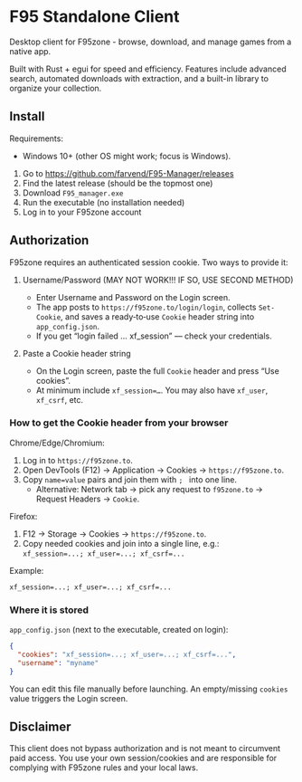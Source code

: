 # F95 Standalone Client

Desktop client for F95zone - browse, download, and manage games from a native app.

Built with Rust + egui for speed and efficiency. Features include advanced search, 
automated downloads with extraction, and a built-in library to organize your collection.


## Install

Requirements:
- Windows 10+ (other OS might work; focus is Windows).

1. Go to https://github.com/farvend/F95-Manager/releases
2. Find the latest release (should be the topmost one)
3. Download `F95_manager.exe`
4. Run the executable (no installation needed)
5. Log in to your F95zone account

## Authorization

F95zone requires an authenticated session cookie. Two ways to provide it:

1) Username/Password  (MAY NOT WORK!!! IF SO, USE SECOND METHOD)
   - Enter Username and Password on the Login screen.  
   - The app posts to `https://f95zone.to/login/login`, collects `Set-Cookie`, and saves a ready‑to‑use `Cookie` header string into `app_config.json`.  
   - If you get “login failed … xf_session” — check your credentials.

2) Paste a Cookie header string  
   - On the Login screen, paste the full `Cookie` header and press “Use cookies”.  
   - At minimum include `xf_session=…`. You may also have `xf_user`, `xf_csrf`, etc.

### How to get the Cookie header from your browser

Chrome/Edge/Chromium:
1. Log in to `https://f95zone.to`.
2. Open DevTools (F12) → Application → Cookies → `https://f95zone.to`.
3. Copy `name=value` pairs and join them with `; ` into one line.  
   - Alternative: Network tab → pick any request to `f95zone.to` → Request Headers → `Cookie`.

Firefox:
1. F12 → Storage → Cookies → `https://f95zone.to`.
2. Copy needed cookies and join into a single line, e.g.:  
   `xf_session=...; xf_user=...; xf_csrf=...`

Example:
```
xf_session=...; xf_user=...; xf_csrf=...
```

### Where it is stored

`app_config.json` (next to the executable, created on login):
```json
{
  "cookies": "xf_session=...; xf_user=...; xf_csrf=...",
  "username": "myname"
}
```
You can edit this file manually before launching. An empty/missing `cookies` value triggers the Login screen.

## Disclaimer

This client does not bypass authorization and is not meant to circumvent paid access. You use your own session/cookies and are responsible for complying with F95zone rules and your local laws.
